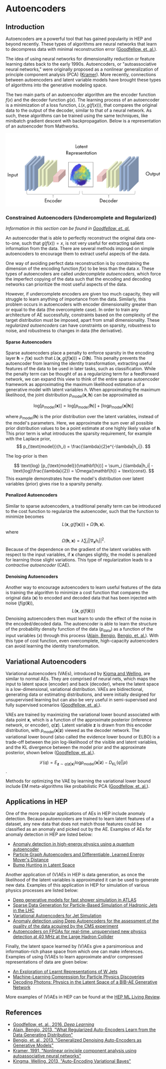 # Autoencoders

## Introduction
Autoencoders are a powerful tool that has gained popularity in HEP and beyond recently. These types of algorithms are neural networks that learn to decompress data with minimal reconstruction error ([Goodfellow, et. al.][1a]).

The idea of using neural networks for dimensionality reduction or feature learning dates back to the early 1990s. Autoencoders, or "autoassociative neural networks," were originally proposed as a nonlinear generalization of principle component analysis (PCA) ([Kramer][3a]). More recently, connections between autoencoders and latent variable models have brought these types of algorithms into the generative modeling space.

The two main parts of an autoencoder algorithm are the encoder function $f(x)$ and the decoder function $g(x)$. The learning process of an autoencoder is a minimization of a loss function, $L(x,g(f(x)))$, that compares the original data to the output of the decoder, similar to that of a neural network. As such, these algorithms can be trained using the same techniques, like minibatch gradient descent with backpropagation. Below is a representation of an autoencoder from Mathworks.

![autoencoder_model](../images/training/autoencoder_model.png)

### Constrained Autoencoders (Undercomplete and Regularized)
*Information in this section can be found in [Goodfellow, et. al.][1a]*

An autoencoder that is able to perfectly reconstruct the original data one-to-one, such that $g(f(x)) = x$, is not very useful for extracting salient information from the data. There are several methods imposed on simple autoencoders to encourage them to extract useful aspects of the data.

One way of avoiding perfect data reconstruction is by constraining the dimension of the encoding function $f(x)$ to be less than the data $x$. These types of autoencoders are called *undercomplete autoencoders*, which force the imperfect copying of the data such that the encoding and decoding networks can prioritize the most useful aspects of the data. 


However, if undercomplete encoders are given too much capacity, they will struggle to learn anything of importance from the data. Similarly, this problem occurs in autoencoders with encoder dimensionality greater than or equal to the data (the overcomplete case). In order to train any architecture of AE successfully, constraints based on the complexity of the target distribution must be imposed, apart from small dimensionality. These *regularized autoencoders* can have constraints on  sparsity, robustness to noise, and robustness to changes in data (the derivative).

#### Sparse Autoencoders
Sparse autoencoders place a penalty to enforce sparsity in the encoding layer $\mathbf{h} = f(\mathbf{x})$ such that $L(\mathbf{x}, g(f(\mathbf{x}))) + \Omega(\mathbf{h})$. This penalty prevents the autoencoder from learning the identity transformation, extracting useful features of the data to be used in later tasks, such as classification. While the penalty term can be thought of as a regularizing term for a feedforward network, we can expand this view to think of the entire sparse autoencoder framework as approximating the maximum likelihood estimation of a generative model with latent variables $h$. When approximating the maximum likelihood, the joint distribution $p_{\text{model}}(\mathbf{x}, \mathbf{h})$ can be approximated as

$$
\text{log} [ p_{\text{model}}(\mathbf{x})] = \text{log} [p_{\text{model}}(\mathbf{h})] + [\text{log} p_{\text{model}}(\mathbf{x} | \mathbf{h})]
$$

where $p_{\text{model}}(\mathbf{h})$ is the prior distribution over the latent variables, instead of the model's parameters. Here, we approximate the sum over all possible prior distribution values to be a point estimate at one highly likely value of $\mathbf{h}$. This prior term is what introduces the sparsity requirement, for example with the Laplace prior,
$$
p_{\text{model}}(h_i) = \frac{\lambda}{2}e^{-\lambda|h_i|}.
$$

The log-prior is then

$$
\text{log} [p_{\text{model}}(\mathbf{h})] = \sum_i (\lambda|h_i| - \text{log}\frac{\lambda}{2}) = \Omega(\mathbf{h}) + \text{const}.
$$
This example demonstrates how the model's distribution over latent variables (prior) gives rise to a sparsity penalty.


#### Penalized Autoencoders
Similar to sparse autoencoders, a traditional penalty term can be introduced to the cost function to regularize the autoencoder, such that the function to minimize becomes
$$
L(\mathbf{x},g(f(\mathbf{x}))) + \Omega(\mathbf{h},\mathbf{x}).
$$
where 
$$
\Omega(\mathbf{h},\mathbf{x}) = \lambda\sum_i ||\nabla_{\mathbf{x}}h_i||^2.
$$
Because of the dependence on the gradient of the latent variables with respect to the input variables, if $\mathbf{x}$ changes slightly, the model is penalized for learning those slight variations. This type of regularization leads to a *contractive autoencoder* (CAE).


#### Denoising Autoencoders
Another way to encourage autoencoders to learn useful features of the data is training the algorithm to minimize a cost function that compares the original data ($\mathbf{x}$) to encoded and decoded data that has been injected with noise ($f(g(\mathbf{\tilde{x}}))$, 
$$
L(\mathbf{x},g(f(\mathbf{\tilde{x}})))
$$
Denoising autoencoders then must learn to undo the effect of the noise in the encoded/decoded data. The autoencoder is able to learn the structure of the probability density function of the data ($p_{\text{data}}$) as a function of the input variables ($x$) through this process ([Alain, Bengio][2a], [Bengio, et. al.][2b]). With this type of cost function, even overcomplete, high-capacity autoencoders can avoid learning the identity transformation.


## Variational Autoencoders
Variational autoencoders (VAEs), introduced by [Kigma and Welling][4a], are similar to normal AEs. They are comprised of neural nets, which maps the input to latent space (encoder) and back (decoder), where the latent space is a low-dimensional, variational distribution. VAEs are bidirectional, generating data or estimating distributions, and were initially designed for unsupervised learning but can also be very useful in semi-supervised and fully supervised scenarios ([Goodfellow, et. al.][1a]).

VAEs are trained by maximizing the variational lower bound associated with data point $\mathbf{x}$, which is a function of the approximate posterior (inference network, or encoder), $q(\mathbf{z})$. Latent variable $\mathbf{z}$ is drawn from this encoder distribution, with $p_\text{model}(\mathbf{x} | \mathbf{z})$ viewed as the decoder network. The variational lower bound (also called the evidence lower bound or ELBO) is a trade-off between the join log-likelihood of the visible and latent variables, and the KL divergence between the model prior and the approximate posterior, shown below ([Goodfellow, et. al.][1a]).

$$
\mathcal{L}(q) = E_{\mathbf{z} \sim q(\mathbf{z} | \mathbf{x})} \text{log}p_\text{model}(\mathbf{x} | \mathbf{z}) - D_\text{KL}(q || p)
$$.

Methods for optimizing the VAE by learning the variational lower bound include EM meta-algorithms like probabilistic PCA ([Goodfellow, et. al.][1a]).

<!--
- optimizes model parameters $\theta$ via *amoritzed inference* to reduce reconstruction error between input and output and to get approximate posterior as close as possible to real one
	- approximate posterior to avoid intractability
	- likelihood conditioned on latent variables is calculated by a probabilistic decoder and approximated posterior is calculated by probabilistic encoder
-->



## Applications in HEP
One of the more popular applications of AEs in HEP include anomaly detection. Because autoencoders are trained to learn latent features of a dataset, any new data that does not match those features could be classified as an anomaly and picked out by the AE. Examples of AEs for anomaly detection in HEP are listed below:

- [Anomaly detection in high-energy physics using a quantum autoencoder](https://arxiv.org/abs/2112.04958)
- [Particle Graph Autoencoders and Differentiable, Learned Energy Mover's Distance
](https://arxiv.org/abs/2111.12849)
- [Bump Hunting in Latent Space](https://arxiv.org/abs/2103.06595)


Another application of (V)AEs in HEP is data generation, as once the likelihood of the latent variables is approximated it can be used to generate new data. Examples of this application in HEP for simulation of various physics processes are listed below:

- [Deep generative models for fast shower simulation in ATLAS](http://cds.cern.ch/record/2630433)
- [Sparse Data Generation for Particle-Based Simulation of Hadronic Jets in the LHC
](https://arxiv.org/abs/2109.15197)
- [Variational Autoencoders for Jet Simulation
](https://arxiv.org/abs/2009.04842)
- [Anomaly detection using Deep Autoencoders for the assessment of the quality of the data acquired by the CMS experiment](https://cds.cern.ch/record/2650715/files/Fulltext.pdf)
- [Autoencoders on FPGAs for real-time, unsupervised new physics detection at 40 MHz
at the Large Hadron Collider](https://arxiv.org/pdf/2108.03986.pdf)

Finally, the latent space learned by (V)AEs give a parsimonious and information-rich phase space from which one can make inferences. Examples of using (V)AEs to learn approximate and/or compressed representations of data are given below:

- [An Exploration of Learnt Representations of W Jets](https://arxiv.org/abs/2109.10919)
- [Machine-Learning Compression for Particle Physics Discoveries](https://arxiv.org/abs/2210.11489)
- [Decoding Photons: Physics in the Latent Space of a BIB-AE Generative Network](https://arxiv.org/abs/2102.12491)

More examples of (V)AEs in HEP can be found at the [HEP ML Living Review](https://iml-wg.github.io/HEPML-LivingReview/).

<!--
## Tensorflow Example
-->


References
--
- [Goodfellow, et. al., 2016, *Deep Learning*][1a]
- [Alain, Bengio, 2013, "What Regularized Auto-Encoders Learn from the Data Generating Distribution"][2a]
- [Bengio, et. al., 2013, "Generalized Denoising Auto-Encoders as Generative Models"][2b]
- [Kramer, 1991, "Nonlinear principle component analysis using autoassociative neural networks"][3a]
- [Kingma, Welling, 2013, "Auto-Encoding Variational Bayes"][4a]

[1a]: https://www.deeplearningbook.org
[2a]: https://arxiv.org/abs/1211.4246
[2b]: https://arxiv.org/abs/1305.6663
[3a]: https://aiche.onlinelibrary.wiley.com/doi/10.1002/aic.690370209
[4a]: https://arxiv.org/abs/1312.6114







